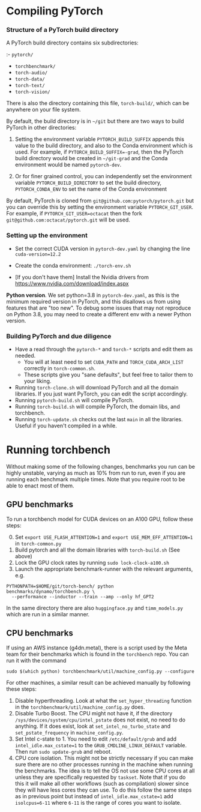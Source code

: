 # Compiling PyTorch

### Structure of a PyTorch build directory

A PyTorch build directory contains six subdirectories:

:- `pytorch/`
- `torchbenchmark/`
- `torch-audio/`
- `torch-data/`
- `torch-text/`
- `torch-vision/`

There is also the directory containing this file, `torch-build/`, which can be anywhere
on your file system.

By default, the build directory is in `~/git` but there are two ways to build PyTorch in
other directories:

1. Setting the environment variable `PYTORCH_BUILD_SUFFIX` appends this value to the
   build directory, and also to the Conda environment which is used. For example, if
   `PYTORCH_BUILD_SUFFIX=-grad`, then the PyTorch build directory would be created
   in `~/git-grad` and the Conda environment would be named `pytorch-dev`.

2. Or for finer grained control, you can independently set the environment variable
   `PYTORCH_BUILD_DIRECTORY` to set the build directory, `PYTORCH_CONDA_ENV` to set
   the name of the Conda environment

By default, PyTorch is cloned from `git@github.com:pytorch/pytorch.git` but you can
override this by setting the environment variable `PYTORCH_GIT_USER`. For example, if
`PYTORCH_GIT_USER=octacat` then the fork `git@github.com:octacat/pytorch.git`
will be used.

### Setting up the environment

- Set the correct CUDA version in `pytorch-dev.yaml` by changing the line `cuda-version=12.2`

- Create the conda environment: `./torch-env.sh`

- [If you don't have them] Install the Nvidia drivers from https://www.nvidia.com/download/index.aspx

**Python version**. We set python=3.8 in `pytorch-dev.yaml`, as this is the minimum required version in PyTorch, and this disallows us from using features that are "too new".
To debug some issues that may not reproduce on Python 3.8, you may need to create a different env with a newer Python version.


### Building PyTorch and due diligence

- Have a read through the `pytorch-*` and `torch-*` scripts and edit them as needed.
  - You will at least need to set `CUDA_PATH` and `TORCH_CUDA_ARCH_LIST` correctly in `torch-common.sh`.
  - These scripts give you "sane defaults", but feel free to tailor them to your liking.
- Running `torch-clone.sh` will download PyTorch and all the domain libraries. If you just want PyTorch, you can edit the script accordingly.
- Running `pytorch-build.sh` will compile PyTorch.
- Running `torch-build.sh` will compile PyTorch, the domain libs, and torchbench.
- Running `torch-update.sh` checks out the last `main` in all the libraries. Useful if you haven't compiled in a while.


# Running torchbench

Without making some of the following changes, benchmarks you run can be highly unstable, varying as much as 10% from run to run, even if you are running each benchmark multiple times. Note that you require root to be able to enact most of them.

## GPU benchmarks

To run a torchbench model for CUDA devices on an A100 GPU, follow these steps:

0. Set `export USE_FLASH_ATTENTION=1` and `export USE_MEM_EFF_ATTENTION=1` in `torch-common.py`
2. Build pytorch and all the domain libraries with `torch-build.sh` (See above)
3. Lock the GPU clock rates by running `sudo lock-clock-a100.sh`
4. Launch the appropriate benchmark-runner with the relevant arguments, e.g.
```
PYTHONPATH=$HOME/git/torch-bench/ python benchmarks/dynamo/torchbench.py \
  --performance --inductor --train --amp --only hf_GPT2
```
In the same directory there are also `huggingface.py` and `timm_models.py` which
are run in a similar manner.

## CPU benchmarks

If using an AWS instance (g4dn.metal), there is a script used by the Meta team for their benchmarks which is found in the `torchbench` repo. You can run it with the command

```
sudo $(which python) torchbenchmark/util/machine_config.py --configure
```

For other machines, a similar result can be achieved manually by following these steps:

1. Disable hyperthreading. Look at what the `set_hyper_threading` function in the `torchbenchmark/util/machine_config.py` does.
2. Disable Turbo Boost. The CPU might not have it, if the directory `/sys/devices/system/cpu/intel_pstate` does not exist, no need to do anything. If it does exist, look at `set_intel_no_turbo_state` and `set_pstate_frequency` in `machine_config.py`.
3. Set Intel c-state to 1. You need to edit `/etc/default/grub` and add `intel_idle.max_cstate=1` to the `GRUB_CMDLINE_LINUX_DEFAULT` variable. Then run `sudo update-grub` and reboot.
3. CPU core isolation. This might not be strictly necessary if you can make sure there are no other processes running in the machine when running the benchmarks. The idea is to tell the OS not use some CPU cores at all unless they are specifically requested by `taskset`. Note that if you do this it will make all other workflows (such as compilation) slower since they will have less cores they can use.  To do this follow the same steps as in previous point but instead of `intel_idle.max_cstate=1` add `isolcpus=6-11` where `6-11` is the range of cores you want to isolate.
